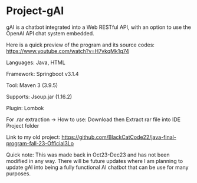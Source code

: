 # Project-gAI

gAI is a chatbot integrated into a Web RESTful API, with an option to use the OpenAI API chat system embedded.

Here is a quick preview of the program and its source codes: https://www.youtube.com/watch?v=H7vkqMk1q74

Languages: Java, HTML

Framework: Springboot v3.1.4

Tool: Maven 3 (3.9.5)

Supports: Jsoup.jar (1.16.2)

Plugin: Lombok

For .rar extraction -> How to use: Download then Extract rar file into IDE Project folder


Link to my old project: https://github.com/BlackCatCode22/java-final-program-fall-23-Official3Lo

Quick note: This was made back in Oct23-Dec23 and has not been modified in any way. There will be future updates where I am planning to update gAI into being a fully functional AI chatbot that can be use for many purposes.
